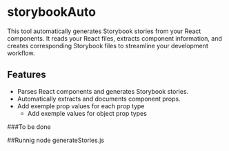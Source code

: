 # storybookAuto
This tool automatically generates Storybook stories from your React components. It reads your React files, extracts component information, and creates corresponding Storybook files to streamline your development workflow.

## Features
- Parses React components and generates Storybook stories.
- Automatically extracts and documents component props.
- Add exemple prop values for each prop type
  - Add exemple values for object prop types

###To be done

##Runnig
node generateStories.js
